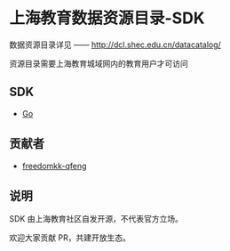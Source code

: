 # 上海教育数据资源目录-SDK

数据资源目录详见 —— http://dcl.shec.edu.cn/datacatalog/

资源目录需要上海教育城域网内的教育用户才可访问

## SDK

- [Go](https://github.com/shanghai-edu/shecdcl-sdk/blob/main/go/README.MD)

## 贡献者

- [freedomkk-qfeng](https://github.com/freedomkk-qfeng)

## 说明
SDK 由上海教育社区自发开源，不代表官方立场。

欢迎大家贡献 PR，共建开放生态。
